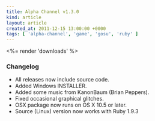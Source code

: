 ```yaml
---
title: Alpha Channel v1.3.0
kind: article
layout: article
created_at: 2011-12-15 13:00:00 +0000
tags: [ 'alpha-channel', 'game', 'gosu', 'ruby' ]
---
```


<%= render 'downloads' %>

### Changelog

* All releases now include source code.
* Added Windows INSTALLER.
* Added some music from KanonBaum (Brian Peppers).
* Fixed occasional graphical glitches.
* OSX package now runs on OS X 10.5 or later.
* Source (Linux) version now works with Ruby 1.9.3
